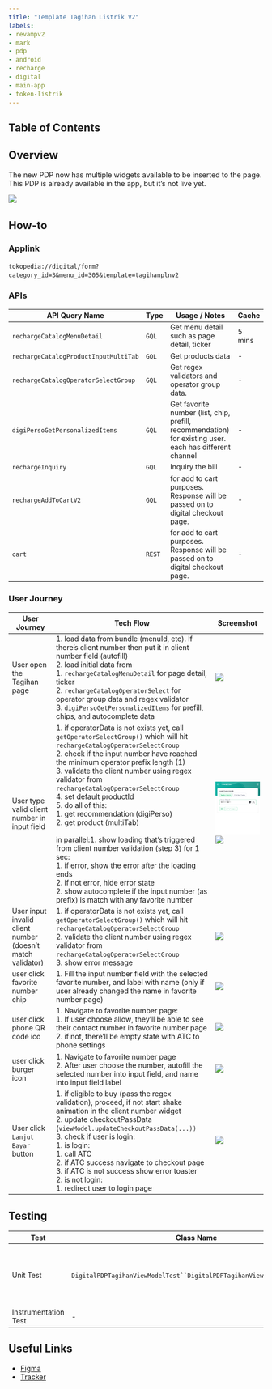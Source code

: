 ```yaml
---
title: "Template Tagihan Listrik V2"
labels:
- revampv2
- mark
- pdp
- android
- recharge
- digital
- main-app
- token-listrik
---
```

## Table of Contents

<!--toc-->

## Overview

The new PDP now has multiple widgets available to be inserted to the page. This PDP is already available in the app, but it’s not live yet.

![](https://docs-android.tokopedia.net/images/docs/digital_product_detail/tagihanlistrikv2/Screen%20Shot%202023-03-21%20at%2013.55.11.png)

## How-to

### Applink

`tokopedia://digital/form?category_id=3&menu_id=305&template=tagihanplnv2`

### APIs



| **API Query Name** | **Type** | **Usage / Notes** | **Cache** |
| --- | --- | --- | --- |
| `rechargeCatalogMenuDetail` | `GQL` | Get menu detail such as page detail, ticker | 5 mins |
| `rechargeCatalogProductInputMultiTab` | `GQL` | Get products data | - |
| `rechargeCatalogOperatorSelectGroup` | `GQL` | Get regex validators and operator group data. | - |
| `digiPersoGetPersonalizedItems` | `GQL` | Get favorite number (list, chip, prefill, recommendation) for existing user. each has different channel | - |
| `rechargeInquiry` | `GQL` | Inquiry the bill | - |
| `rechargeAddToCartV2` | `GQL` | for add to cart purposes. Response will be passed on to digital checkout page. | - |
| `cart` | `REST` | for add to cart purposes. Response will be passed on to digital checkout page. | - |

### User Journey



| **User Journey** | **Tech Flow** | **Screenshot** |
| --- | --- | --- |
| User open the Tagihan page | 1. load data from bundle (menuId, etc). If there’s client number then put it in client number field (autofill)<br/>2. load initial data from <br/>	1. `rechargeCatalogMenuDetail` for page detail, ticker<br/>	2. `rechargeCatalogOperatorSelect` for operator group data and regex validator<br/>	3. `digiPersoGetPersonalizedItems` for prefill, chips, and autocomplete data<br/> | ![](https://docs-android.tokopedia.net/images/docs/digital_product_detail/tagihanlistrikv2/Screen%20Shot%202023-03-21%20at%2014.35.40.png)<br/> |
| User type valid client number in input field | 1. if operatorData is not exists yet, call `getOperatorSelectGroup()` which will hit `rechargeCatalogOperatorSelectGroup`<br/>2. check if the input number have reached the minimum operator prefix length (1)<br/>3. validate the client number using regex validator from `rechargeCatalogOperatorSelectGroup`<br/>4. set default productId<br/>5. do all of this:<br/>	1. get recommendation (digiPerso)<br/>	2. get product (multiTab)<br/><br/>in parallel:1. show loading that’s triggered from client number validation (step 3) for 1 sec:<br/>	1. if error, show the error after the loading ends<br/>	2. if not error, hide error state<br/>2. show autocomplete if the input number (as prefix) is match with any favorite number<br/> | ![](../res/tagihanlistrikv2/Screen%20Shot%202023-03-21%20at%2014.36.01.png)<br/>![](https://docs-android.tokopedia.net/images/docs/digital_product_detail/tagihanlistrikv2/Screen%20Shot%202023-03-21%20at%2014.36.48.png)<br/> |
| User input invalid client number (doesn’t match validator) | 1. if operatorData is not exists yet, call `getOperatorSelectGroup()` which will hit `rechargeCatalogOperatorSelectGroup`<br/>2. validate the client number using regex validator from `rechargeCatalogOperatorSelectGroup`<br/>3. show error message<br/> | ![](https://docs-android.tokopedia.net/images/docs/digital_product_detail/tagihanlistrikv2/Screen%20Shot%202023-03-21%20at%2014.37.10.png)<br/> |
| user click favorite number chip | 1. Fill the input number field with the selected favorite number, and label with name (only if user already changed the name in favorite number page)<br/> | ![](https://docs-android.tokopedia.net/images/docs/digital_product_detail/tagihanlistrikv2/Screen%20Shot%202023-03-21%20at%2014.37.46.png)<br/> |
| user click phone QR code ico | 1. Navigate to favorite number page:<br/>	1. If user choose allow, they’ll be able to see their contact number in favorite number page<br/>	2. if not, there’ll be empty state with ATC to phone settings<br/> | ![](https://docs-android.tokopedia.net/images/docs/digital_product_detail/Screen%20Shot%202023-03-21%20at%2014.38.02.png)<br/> |
| user click burger icon | 1. Navigate to favorite number page<br/>2. After user choose the number, autofill the selected number into input field, and name into input field label<br/> | ![](https://docs-android.tokopedia.net/images/docs/digital_product_detail/tagihanlistrikv2/Screen%20Shot%202023-03-21%20at%2014.38.24.png)<br/> |
| User click `Lanjut Bayar` button | 1. if eligible to buy (pass the regex validation), proceed, if not start shake animation in the client number widget<br/>2. update checkoutPassData (`viewModel.updateCheckoutPassData(...))`<br/>3. check if user is login:<br/>	1. is login:<br/>		1. call ATC<br/>		2. if ATC success navigate to checkout page<br/>		3. if ATC is not success show error toaster<br/>	2. is not login:<br/>		1. redirect user to login page<br/> | ![](https://docs-android.tokopedia.net/images/docs/digital_product_detail/Screen%20Shot%202023-03-21%20at%2014.40.05.png)<br/> |

## Testing



| **Test** | **Class Name** | **Notes** |
| --- | --- | --- |
| Unit Test | `DigitalPDPTagihanViewModelTest``DigitalPDPTagihanViewModelTestFixture` | We use `Fixture` to contain all mock, validation/assertion logics so it’ll be more readable in the actual test class |
| Instrumentation Test | - | - |

## Useful Links

- [Figma](https://www.figma.com/file/O2ztGn39sOaZFn7kCTFWTR/%5BUI---M%5D-DG-PDP-Revamp-Q4-2021?t=W4vEmNbDVT2exSDY-6)
- [Tracker](https://mynakama.tokopedia.com/datatracker/requestdetail/view/2804)
